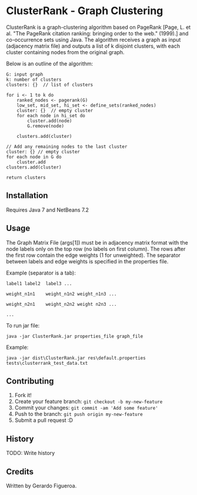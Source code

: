 # ClusterRank - Graph Clustering

ClusterRank is a graph-clustering algorithm based on PageRank [Page, L. et al. "The PageRank citation ranking: bringing order to the web." (1999).] 
and co-occurrence sets using Java.
The algorithm receives a graph as input (adjacency matrix file) and outputs a list of k disjoint clusters, with each
cluster containing nodes from the original graph.

Below is an outline of the algorithm:

	G: input graph
	k: number of clusters
	clusters: {}  // list of clusters

	for i <- 1 to k do
		ranked_nodes <- pagerank(G)
		low_set, mid_set, hi_set <- define_sets(ranked_nodes)
		cluster: {}  // empty cluster
		for each node in hi_set do
			cluster.add(node)
			G.remove(node)
		
		clusters.add(cluster)
		
	// Add any remaining nodes to the last cluster
	cluster: {} // empty cluster
	for each node in G do
		cluster.add
	clusters.add(cluster)
	
	return clusters

## Installation

Requires Java 7 and NetBeans 7.2

## Usage

The Graph Matrix File (args[1]) must be in adjacency matrix format with the node labels only on the top row (no labels on first column). 
The rows after the first row contain the edge weights (1 for unweighted). 
The separator between labels and edge weights is specified in the properties file.

Example (separator is a tab):

`label1	label2	label3 ...`

`weight_n1n1	weight_n1n2	weight_n1n3 ...`

`weight_n2n1	weight_n2n2	weight n2n3 ...`

`...`

To run jar file:

`java -jar ClusterRank.jar properties_file graph_file`

Example:

`java -jar dist\ClusterRank.jar res\default.properties tests\clusterrank_test_data.txt`

## Contributing

1. Fork it!
2. Create your feature branch: `git checkout -b my-new-feature`
3. Commit your changes: `git commit -am 'Add some feature'`
4. Push to the branch: `git push origin my-new-feature`
5. Submit a pull request :D

## History

TODO: Write history

## Credits
Written by Gerardo Figueroa.